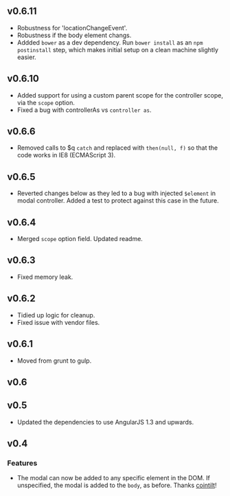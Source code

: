 ## v0.6.11

* Robustness for 'locationChangeEvent'.
* Robustness if the body element changs.
* Addded `bower` as a dev dependency. Run `bower install` as an `npm` `postinstall` step, which makes initial setup on a clean machine slightly easier.

## v0.6.10

* Added support for using a custom parent scope for the controller scope, via the `scope` option.
* Fixed a bug with controllerAs vs `controller as`.

## v0.6.6

* Removed calls to $q `catch` and replaced with `then(null, f)` so that the code works in 
  IE8 (ECMAScript 3).

## v0.6.5

* Reverted changes below as they led to a bug with injected `$element` in modal controller.
  Added a test to protect against this case in the future.

## v0.6.4

* Merged `scope` option field. Updated readme.

## v0.6.3

* Fixed memory leak.

## v0.6.2

* Tidied up logic for cleanup.
* Fixed issue with vendor files.

## v0.6.1

* Moved from grunt to gulp.

## v0.6

## v0.5

* Updated the dependencies to use AngularJS 1.3 and upwards.

## v0.4

### Features

* The modal can now be added to any specific element in the DOM. If 
  unspecified, the modal is added to the `body`, as before.
  Thanks [cointilt](https://github.com/cointilt)!
